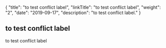 {
    "title": "to test conflict label",
    "linkTitle": "to test conflict label",
    "weight": "2",
    "date": "2019-09-17",
    "description": "to test conflict label."
}

## to test conflict label

to test conflict label